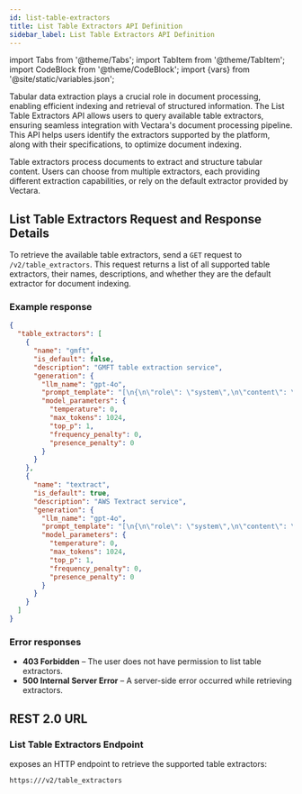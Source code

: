 ```yaml
---
id: list-table-extractors
title: List Table Extractors API Definition
sidebar_label: List Table Extractors API Definition
---
```


import Tabs from '@theme/Tabs';
import TabItem from '@theme/TabItem';
import CodeBlock from '@theme/CodeBlock';
import {vars} from '@site/static/variables.json';

Tabular data extraction plays a crucial role in document processing, enabling 
efficient indexing and retrieval of structured information. The List Table 
Extractors API allows users to query available table extractors, ensuring 
seamless integration with Vectara's document processing pipeline. This API 
helps users identify the extractors supported by the platform, along with 
their specifications, to optimize document indexing.

Table extractors process documents to extract and structure tabular content. 
Users can choose from multiple extractors, each providing different extraction 
capabilities, or rely on the default extractor provided by Vectara.


## List Table Extractors Request and Response Details

To retrieve the available table extractors, send a `GET` request to 
`/v2/table_extractors`. This request returns a list of all supported table 
extractors, their names, descriptions, and whether they are the default 
extractor for document indexing.

### Example response

```json
{
  "table_extractors": [
    {
      "name": "gmft",
      "is_default": false,
      "description": "GMFT table extraction service",
      "generation": {
        "llm_name": "gpt-4o",
        "prompt_template": "[\n{\n\"role\": \"system\",\n\"content\": \"You are a helpful assistant tasked with summarizing tables...",
        "model_parameters": {
          "temperature": 0,
          "max_tokens": 1024,
          "top_p": 1,
          "frequency_penalty": 0,
          "presence_penalty": 0
        }
      }
    },
    {
      "name": "textract",
      "is_default": true,
      "description": "AWS Textract service",
      "generation": {
        "llm_name": "gpt-4o",
        "prompt_template": "[\n{\n\"role\": \"system\",\n\"content\": \"You are a helpful assistant tasked with summarizing tables.. .",
        "model_parameters": {
          "temperature": 0,
          "max_tokens": 1024,
          "top_p": 1,
          "frequency_penalty": 0,
          "presence_penalty": 0
        }
      }
    }
  ]
}
```
### Error responses

* **403 Forbidden** – The user does not have permission to list table extractors.
* **500 Internal Server Error** – A server-side error occurred while retrieving extractors.

## REST 2.0 URL

### List Table Extractors Endpoint

<Config v="names.product"/> exposes an HTTP endpoint to retrieve the supported table extractors:

<code>https://<Config v="domains.rest.indexing"/>/v2/table_extractors</code>